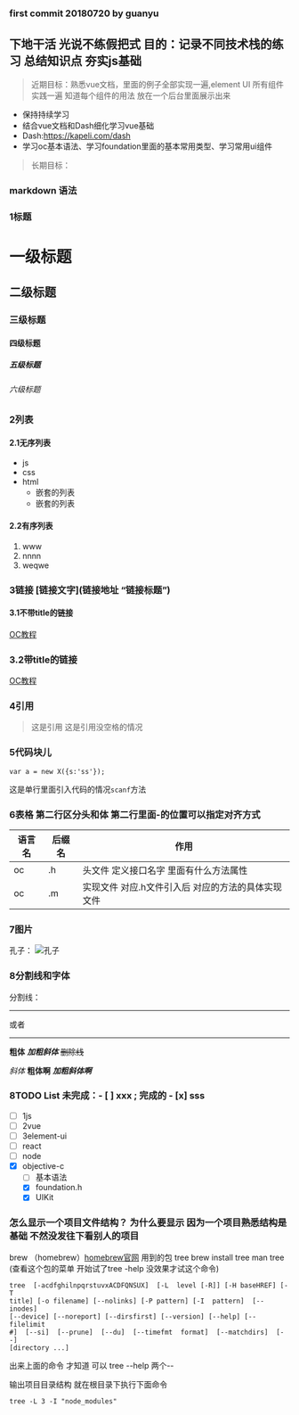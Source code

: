 ### first commit  20180720 by guanyu

## 下地干活 光说不练假把式 目的：记录不同技术栈的练习 总结知识点 夯实js基础

> 近期目标：熟悉vue文档，里面的例子全部实现一遍,element UI 所有组件实践一遍 知道每个组件的用法 放在一个后台里面展示出来
  - 保持持续学习
  - 结合vue文档和Dash细化学习vue基础
  - Dash:https://kapeli.com/dash
  - 学习oc基本语法、学习foundation里面的基本常用类型、学习常用ui组件

> 长期目标：

### markdown 语法

### 1标题
# 一级标题
## 二级标题
### 三级标题
#### 四级标题
##### 五级标题
###### 六级标题

### 2列表

#### 2.1无序列表
- js
- css
- html
  - 嵌套的列表
  - 嵌套的列表
  
#### 2.2有序列表
1. www
2. nnnn
3. weqwe

### 3链接 [链接文字](链接地址 “链接标题”)

#### 3.1不带title的链接
[OC教程](https://www.raywenderlich.com/tutorial-archive)

### 3.2带title的链接
[OC教程](https://www.raywenderlich.com/tutorial-archive "oc教程")

### 4引用

> 这是引用
>这是引用没空格的情况

### 5代码块儿

```
var a = new X({s:'ss'});
```
这是单行里面引入代码的情况`scanf`方法

### 6表格 第二行区分头和体 第二行里面-的位置可以指定对齐方式
|语言名|后缀名|作用|
-|-|-
|oc|.h|头文件 定义接口名字 里面有什么方法属性|
|oc|.m|实现文件 对应.h文件引入后 对应的方法的具体实现文件|

### 7图片
孔子： ![孔子](https://ss2.baidu.com/6ONYsjip0QIZ8tyhnq/it/u=188104088,3717499903&fm=58&bpow=508&bpoh=624 "孔子")

### 8分割线和字体

分割线：
***
或者
- - - 

**粗体**
***加粗斜体***
~~删除线~~

*斜体*
**粗体啊**
***加粗斜体啊***

### 8TODO List 未完成：- [ ] xxx  ;  完成的 - [x] sss
- [ ] 1js
- [ ] 2vue
- [ ] 3element-ui
- [ ] react
- [ ] node
- [x] objective-c
  - [ ] 基本语法
  - [x] foundation.h
  - [x] UIKit

### 怎么显示一个项目文件结构？ 为什么要显示 因为一个项目熟悉结构是基础 不然没发往下看别人的项目
brew （homebrew）[homebrew官网](https://brew.sh/)
用到的包 tree brew install tree
man tree (查看这个包的菜单  开始试了tree -help 没效果才试这个命令)
```
tree  [-acdfghilnpqrstuvxACDFQNSUX]  [-L  level [-R]] [-H baseHREF] [-T
title] [-o filename] [--nolinks] [-P pattern] [-I  pattern]  [--inodes]
[--device] [--noreport] [--dirsfirst] [--version] [--help] [--filelimit
#]  [--si]  [--prune]  [--du]  [--timefmt  format]  [--matchdirs]  [--]
[directory ...]
```
出来上面的命令 才知道 可以 tree --help 两个--

输出项目目录结构 就在根目录下执行下面命令
```
tree -L 3 -I "node_modules"
```